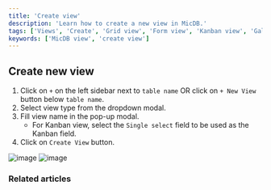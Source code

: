 ```yaml
---
title: 'Create view'
description: 'Learn how to create a new view in MicDB.'
tags: ['Views', 'Create', 'Grid view', 'Form view', 'Kanban view', 'Gallery view']
keywords: ['MicDB view', 'create view']
---
```


## Create new view

1. Click on `+` on the left sidebar next to `table name` OR click on `+ New View` button below `table name`.
2. Select view type from the dropdown modal.
3. Fill view name in the pop-up modal.
   - For Kanban view, select the `Single select` field to be used as the Kanban field.
4. Click on `Create View` button.

![image](/img/v2/views/create-view-1.png)
![image](/img/v2/views/create-view-2.png)

### Related articles

